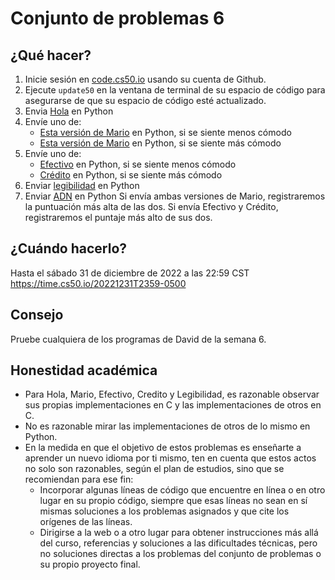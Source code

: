 # Conjunto de problemas 6
##  ¿Qué hacer?
1. Inicie sesión en [code.cs50.io](https://code.cs50.io) usando su cuenta de Github.
2. Ejecute ```update50``` en la ventana de terminal de su espacio de código para asegurarse de que su espacio de código esté actualizado.
3. Envia [Hola](/Conjunto_Problemas_6/Problemas_6_Markdown/Hola.md) en Python
4. Envíe uno de:
    * [Esta versión de Mario](/Conjunto_Problemas_6/Problemas_6_Markdown/mario1.md) en Python, si se siente menos cómodo
    * [Esta versión de Mario](/Conjunto_Problemas_6/Problemas_6_Markdown/mario2.md) en Python, si se siente más cómodo
5. Envíe uno de:
    * [Efectivo](/Conjunto_Problemas_6/Problemas_6_Markdown/Efectivo.md) en Python, si se siente menos cómodo
    * [Crédito](/Conjunto_Problemas_6/Problemas_6_Markdown/Credito.md) en Python, si se siente más cómodo
6. Enviar [legibilidad](/Conjunto_Problemas_6/Problemas_6_Markdown/Legibilidad.md) en Python
7. Enviar [ADN](/Conjunto_Problemas_6/Problemas_6_Markdown/ADN.md) en Python
Si envía ambas versiones de Mario, registraremos la puntuación más alta de las dos. Si envía Efectivo y Crédito, registraremos el puntaje más alto de sus dos.

## ¿Cuándo hacerlo?
Hasta el sábado 31 de diciembre de 2022 a las 22:59 CST https://time.cs50.io/20221231T2359-0500
## Consejo
Pruebe cualquiera de los programas de David de la semana 6.
## Honestidad académica
* Para Hola, Mario, Efectivo, Credito y Legibilidad, es razonable observar sus propias implementaciones en C y las implementaciones de otros en C.
* No es razonable mirar las implementaciones de otros de lo mismo en Python.
* En la medida en que el objetivo de estos problemas es enseñarte a aprender un nuevo idioma por ti mismo, ten en cuenta que estos actos no solo son razonables, según el plan de estudios, sino que se recomiendan para ese fin:
    * Incorporar algunas líneas de código que encuentre en línea o en otro lugar en su propio código, siempre que esas líneas no sean en sí mismas soluciones a los problemas asignados y que cite los orígenes de las líneas.
    * Dirigirse a la web o a otro lugar para obtener instrucciones más allá del curso, referencias y soluciones a las dificultades técnicas, pero no soluciones directas a los problemas del conjunto de problemas o su propio proyecto final.